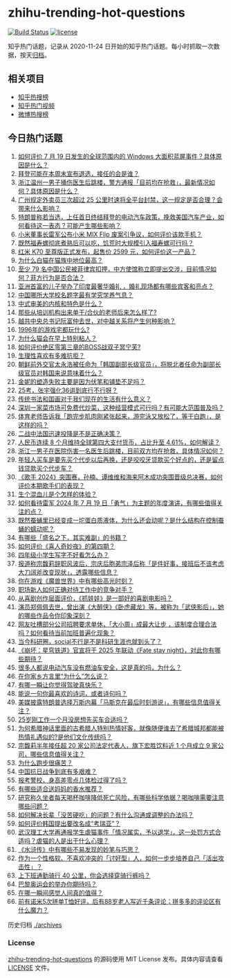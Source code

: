 # zhihu-trending-hot-questions

[![Build Status](https://github.com/justjavac/zhihu-trending-hot-questions/workflows/ci/badge.svg?branch=master)](https://github.com/justjavac/zhihu-trending-hot-questions/actions)
[![license](https://img.shields.io/github/license/justjavac/zhihu-trending-hot-questions)](https://github.com/justjavac/zhihu-trending-hot-questions/blob/master/LICENSE)

知乎热门话题，记录从 2020-11-24
日开始的知乎热门话题。每小时抓取一次数据，按天[归档](./archives)。

## 相关项目

- [知乎热搜榜](https://github.com/justjavac/zhihu-trending-top-search)
- [知乎热门视频](https://github.com/justjavac/zhihu-trending-hot-video)
- [微博热搜榜](https://github.com/justjavac/weibo-trending-hot-search)

## 今日热门话题

<!-- BEGIN -->
<!-- 最后更新时间 Sat Jul 20 2024 04:22:23 GMT+0800 (China Standard Time) -->

1. [如何评价 7 月 19 日发生的全球范围内的 Windows 大面积蓝屏事件？具体原因是什么？](https://www.zhihu.com/question/662013977)
1. [拜登可能在本周末宣布退选，接任的会是谁？](https://www.zhihu.com/question/662001675)
1. [浙江温州一男子捅伤医生后跳楼，警方通报「目前均在抢救」，最新情况如何？具体原因是什么？](https://www.zhihu.com/question/662028170)
1. [广州规定外卖员三次超过 25 公里时速将全平台封禁，这一规定是否合理？会带来什么影响？](https://www.zhihu.com/question/661259562)
1. [特朗普称若当选，上任首日终结拜登的电动汽车政策，挽救美国汽车产业，如何看待这一表态？可能产生哪些影响？](https://www.zhihu.com/question/662017672)
1. [小米董事长雷军公布小米 MIX Flip 废案引争议，如何评价该款手机？](https://www.zhihu.com/question/661927968)
1. [既然福寿螺彻底煮熟后可以吃，饥荒时大规模引入福寿螺可行吗？](https://www.zhihu.com/question/661149484)
1. [红米 K70 至尊版正式发布，起售价 2599 元，如何评价这一产品？](https://www.zhihu.com/question/662048560)
1. [为什么白猫在猫族中地位最高？](https://www.zhihu.com/question/661400121)
1. [至少 79 名中国公民被菲律宾扣押，中方使馆称立即提出交涉，目前情况如何？菲方行为是否合法？](https://www.zhihu.com/question/662001665)
1. [亚洲首富的儿子举办了印度最奢华婚礼 ，婚礼现场都有哪些宾客和亮点？](https://www.zhihu.com/question/661423677)
1. [中国哪所大学校名题字最有学究学养气息？](https://www.zhihu.com/question/34228805)
1. [中式审美的内核和特色是什么？](https://www.zhihu.com/question/659778350)
1. [那些从培训机构出来单干/合伙的老师后来怎么样了?](https://www.zhihu.com/question/383075064)
1. [越共中央总书记阮富仲去世，对中越关系将产生何种影响？](https://www.zhihu.com/question/662042329)
1. [1996年的游戏宅都玩什么?](https://www.zhihu.com/question/661481807)
1. [为什么猫会在早上特别粘人？](https://www.zhihu.com/question/659194357)
1. [如何评价绝区零第三章的BOSS战双子冥宁芙?](https://www.zhihu.com/question/661279157)
1. [生理性喜欢有多难抗拒？](https://www.zhihu.com/question/660531172)
1. [朝鲜前外交官太永浩被任命为「韩国副部长级官员」，将脱北者任命为副部长级官员对韩国来说意味着什么？](https://www.zhihu.com/question/661948138)
1. [金妮的塑造失败主要是因为伏笔和铺垫不足吗？](https://www.zhihu.com/question/661890247)
1. [25考，张宇强化36讲到底行不行呀？](https://www.zhihu.com/question/660806337)
1. [传统书法和国画对于我们现在的生活有什么意义？](https://www.zhihu.com/question/661056673)
1. [深圳一家菜市场可免费代炒菜，这种经营模式可行吗？有可能大范围普及吗？](https://www.zhihu.com/question/661953781)
1. [体育老师告诉我「跑完步肌肉刚紧张起来，游完泳又放松了，等于白跑」，是这样的吗？](https://www.zhihu.com/question/660793764)
1. [二战中法国迅速投降是不是正确决策？](https://www.zhihu.com/question/650145927)
1. [人民币连续 8 个月维持全球第四大支付货币，占比升至 4.61%，如何解读？](https://www.zhihu.com/question/661997188)
1. [浙江一男子在医院伤害一名医生后跳楼，目前双方均在抢救，具体情况如何？](https://www.zhihu.com/question/662026720)
1. [年轻人买车是要先买个代步以后再换，还是咬咬牙贷款买个好点的，还是留点钱贷款买个代步车？](https://www.zhihu.com/question/661786116)
1. [《歌手 2024》突围赛，孙楠、谭维维和海来阿木成功突围晋级总决赛，如何评价本期歌手们的表现？](https://www.zhihu.com/question/662039263)
1. [生个混血儿是个怎样的体验？](https://www.zhihu.com/question/33278040)
1. [如何看待雷军 2024 年 7 月 19 日「勇气」为主题的年度演讲，有哪些值得关注的点？](https://www.zhihu.com/question/662006440)
1. [既然蚕蛹里已经变成一坨蛋白质液体，为什么还会动呢？是什么结构在控制蚕蛹的蠕动呢？](https://www.zhihu.com/question/372566161)
1. [有哪些「盛名之下，其实难副」的书籍？](https://www.zhihu.com/question/20116164)
1. [如何评价《喜人奇妙夜》的第四期？](https://www.zhihu.com/question/661956256)
1. [四年级小学生写字不好看怎么办？](https://www.zhihu.com/question/661347768)
1. [报道称宗馥莉辞职风波后，宗庆后胞弟宗泽后称「是件好事，接班后不该考虑大刀阔斧改变现状」，透露哪些信息？](https://www.zhihu.com/question/662002434)
1. [你在游戏《魔兽世界》中有哪些高光时刻？](https://www.zhihu.com/question/418647486)
1. [职场新人如何正确对待工作中的竞争对手？](https://www.zhihu.com/question/661971326)
1. [从喜剧创作层面评价，《抓娃娃》是一部好的喜剧电影吗？](https://www.zhihu.com/question/661679589)
1. [演员郑佩佩去世，曾出演《大醉侠》《卧虎藏龙》等，被称为「武侠影后」，她的哪些作品令你印象深刻？](https://www.zhihu.com/question/661995906)
1. [网友吐槽部分公司招聘要求单休，「大小周」成最大让步 ，该制度合理合法吗？如何看待当前加班普遍化现象？](https://www.zhihu.com/question/661930056)
1. [当今科研圈，social不行是不是科研生涯也就到头了？](https://www.zhihu.com/question/660169470)
1. [《崩坏：星穹铁道》官宣将于 2025 年联动《Fate stay night》，对此你有哪些期待？](https://www.zhihu.com/question/662044697)
1. [很多人都说电动汽车没有燃油车安全，这是真的吗，为什么？](https://www.zhihu.com/question/660683244)
1. [在你家乡方言里“为什么”怎么说？](https://www.zhihu.com/question/661777662)
1. [有哪一瞬让你觉得驾驶真快乐？](https://www.zhihu.com/question/660921373)
1. [能说一句你最喜欢的诗词，或者诗句吗？](https://www.zhihu.com/question/661914187)
1. [美媒披露特朗普选择万斯内幕「马斯克在最后时刻游说」，有哪些信息值得关注？](https://www.zhihu.com/question/661826270)
1. [25岁刚工作一个月没房想先买车合适吗？](https://www.zhihu.com/question/661818382)
1. [为何希腊神话里面的古希腊人特别热情好客，就像随便谁去了希腊城邦都能被热情礼遇似的?是他们文化传统吗？](https://www.zhihu.com/question/661845305)
1. [宗馥莉半年接任超 20 家公司法定代表人，旗下宏胜饮料近 1 个月成立 9 家公司，哪些信息值得关注？](https://www.zhihu.com/question/661959759)
1. [为什么跑步很痛苦？](https://www.zhihu.com/question/661452763)
1. [中国抗日战争到底有多艰难？](https://www.zhihu.com/question/291540389)
1. [报考警校，身高差零点几体检过得了吗？](https://www.zhihu.com/question/658607711)
1. [有哪些适合送妈妈的香水推荐？](https://www.zhihu.com/question/660081098)
1. [研究称久坐者每天喝杯咖啡降低死亡风险，有哪些科学依据？喝咖啡需要注意哪些问题？](https://www.zhihu.com/question/661996633)
1. [如何解决长辈「没苦硬吃」的问题？有什么沟通或调整的办法吗？](https://www.zhihu.com/question/661705001)
1. [如何评价韩国提出要改名成“考瑞亚”？](https://www.zhihu.com/question/662026953)
1. [武汉理工大学再通报学生虐猫事件「情况属实，予以退学」，这一处罚方式合适吗？虐猫的人是出于什么心理？](https://www.zhihu.com/question/662002050)
1. [《水浒传》中有哪些不易发现的妙笔与巧思？](https://www.zhihu.com/question/661062282)
1. [作为一个性格软、不喜欢冲突的「讨好型」人，如何一步步培养自己「活出攻击性」？](https://www.zhihu.com/question/661425027)
1. [上下班通勤骑行 40 公里，你会选择穿骑行裤吗？](https://www.zhihu.com/question/660822755)
1. [巴黎奥运会的举办你期待吗？](https://www.zhihu.com/question/661687814)
1. [在哪一瞬间感觉人间真的值得？](https://www.zhihu.com/question/361143101)
1. [前有诺米5次拼单T恤好评，后有88岁老人写近千条评论；拼多多的评论区有什么魔力？](https://www.zhihu.com/question/662002509)

<!-- END -->

历史归档 [./archives](./archives)

### License

[zhihu-trending-hot-questions](https://github.com/justjavac/zhihu-trending-hot-questions)
的源码使用 MIT License 发布。具体内容请查看 [LICENSE](./LICENSE) 文件。
